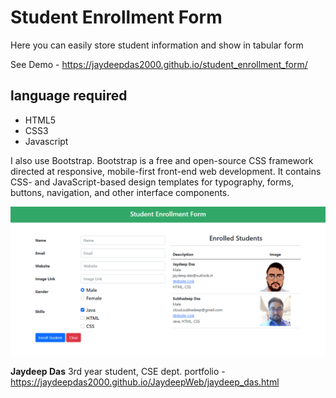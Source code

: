 # Student Enrollment Form

Here you can easily store student information and show in tabular form

See Demo - https://jaydeepdas2000.github.io/student_enrollment_form/

## language required
 - HTML5
 - CSS3
 - Javascript

I also use Bootstrap. Bootstrap is a free and open-source CSS framework directed at responsive, mobile-first front-end web development. It contains CSS- and JavaScript-based design templates for typography, forms, buttons, navigation, and other interface components.

<img src="./Screenshot/SS.png"/>

<b>Jaydeep Das</b>
3rd year student, CSE dept.
portfolio - https://jaydeepdas2000.github.io/JaydeepWeb/jaydeep_das.html
